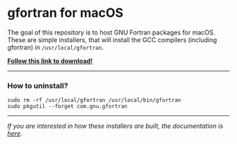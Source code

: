 # gfortran for macOS

The goal of this repository is to host GNU Fortran packages for macOS. These are simple installers, that will install the GCC compilers (including gfortran) in `/usr/local/gfortran`.

**[Follow this link to download!](https://github.com/fxcoudert/gfortran-for-macOS/releases)**

----

### How to uninstall?

```
sudo rm -rf /usr/local/gfortran /usr/local/bin/gfortran
sudo pkgutil --forget com.gnu.gfortran
```

----

*If you are interested in how these installers are built, the documentation is [here](build_package.md).*

